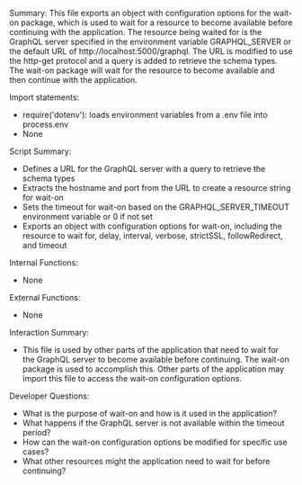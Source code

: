 Summary:
This file exports an object with configuration options for the wait-on package, which is used to wait for a resource to become available before continuing with the application. The resource being waited for is the GraphQL server specified in the environment variable GRAPHQL_SERVER or the default URL of http://localhost:5000/graphql. The URL is modified to use the http-get protocol and a query is added to retrieve the schema types. The wait-on package will wait for the resource to become available and then continue with the application.

Import statements:
- require('dotenv'): loads environment variables from a .env file into process.env
- None

Script Summary:
- Defines a URL for the GraphQL server with a query to retrieve the schema types
- Extracts the hostname and port from the URL to create a resource string for wait-on
- Sets the timeout for wait-on based on the GRAPHQL_SERVER_TIMEOUT environment variable or 0 if not set
- Exports an object with configuration options for wait-on, including the resource to wait for, delay, interval, verbose, strictSSL, followRedirect, and timeout

Internal Functions:
- None

External Functions:
- None

Interaction Summary:
- This file is used by other parts of the application that need to wait for the GraphQL server to become available before continuing. The wait-on package is used to accomplish this. Other parts of the application may import this file to access the wait-on configuration options.

Developer Questions:
- What is the purpose of wait-on and how is it used in the application?
- What happens if the GraphQL server is not available within the timeout period?
- How can the wait-on configuration options be modified for specific use cases?
- What other resources might the application need to wait for before continuing?